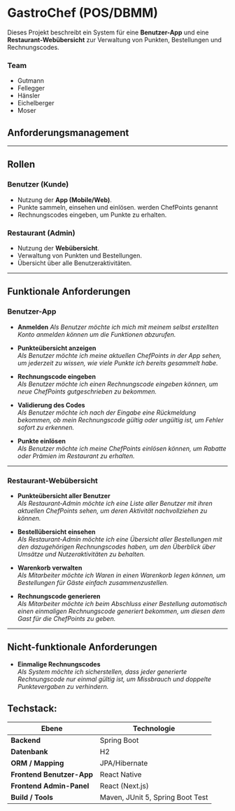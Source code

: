 # GastroChef (POS/DBMM)

Dieses Projekt beschreibt ein System für eine **Benutzer-App** und eine **Restaurant-Webübersicht** zur Verwaltung von Punkten, Bestellungen und Rechnungscodes.

### Team 
- Gutmann
- Fellegger
- Hänsler
- Eichelberger
- Moser

## Anforderungsmanagement 
---

## Rollen

### Benutzer (Kunde)
- Nutzung der **App (Mobile/Web)**.
- Punkte sammeln, einsehen und einlösen. werden ChefPoints genannt
- Rechnungscodes eingeben, um Punkte zu erhalten.

### Restaurant (Admin)
- Nutzung der **Webübersicht**.
- Verwaltung von Punkten und Bestellungen.
- Übersicht über alle Benutzeraktivitäten.

---

## Funktionale Anforderungen

### Benutzer-App
- **Anmelden**
  *Als Benutzer möchte ich mich mit meinem selbst erstellten Konto anmelden können um die Funktionen abzurufen.*
- **Punkteübersicht anzeigen**  
   *Als Benutzer möchte ich meine aktuellen ChefPoints in der App sehen, um jederzeit zu wissen, wie viele Punkte ich bereits gesammelt habe.*

- **Rechnungscode eingeben**  
   *Als Benutzer möchte ich einen Rechnungscode eingeben können, um neue ChefPoints gutgeschrieben zu bekommen.*

- **Validierung des Codes**  
   *Als Benutzer möchte ich nach der Eingabe eine Rückmeldung bekommen, ob mein Rechnungscode gültig oder ungültig ist, um Fehler sofort zu erkennen.*

- **Punkte einlösen**  
   *Als Benutzer möchte ich meine ChefPoints einlösen können, um Rabatte oder Prämien im Restaurant zu erhalten.*

---

### Restaurant-Webübersicht
- **Punkteübersicht aller Benutzer**  
   *Als Restaurant-Admin möchte ich eine Liste aller Benutzer mit ihren aktuellen ChefPoints sehen, um deren Aktivität nachvollziehen zu können.*

- **Bestellübersicht einsehen**  
   *Als Restaurant-Admin möchte ich eine Übersicht aller Bestellungen mit den dazugehörigen Rechnungscodes haben, um den Überblick über Umsätze und Nutzeraktivitäten zu behalten.*

- **Warenkorb verwalten**  
   *Als Mitarbeiter möchte ich Waren in einen Warenkorb legen können, um Bestellungen für Gäste einfach zusammenzustellen.*

- **Rechnungscode generieren**  
   *Als Mitarbeiter möchte ich beim Abschluss einer Bestellung automatisch einen einmaligen Rechnungscode generiert bekommen, um diesen dem Gast für die ChefPoints zu geben.*

---

## Nicht-funktionale Anforderungen
- **Einmalige Rechnungscodes**  
   *Als System möchte ich sicherstellen, dass jeder generierte Rechnungscode nur einmal gültig ist, um Missbrauch und doppelte Punktevergaben zu verhindern.*

## Techstack:

| Ebene                    | Technologie                                   |
|--------------------------|-----------------------------------------------|
| **Backend**              | Spring Boot                                   |
| **Datenbank**            | H2                                            |
| **ORM / Mapping**        | JPA/Hibernate                                 |
| **Frontend Benutzer-App**| React Native                                  |
| **Frontend Admin-Panel** | React (Next.js)                               |
| **Build / Tools**        | Maven, JUnit 5, Spring Boot Test              |
